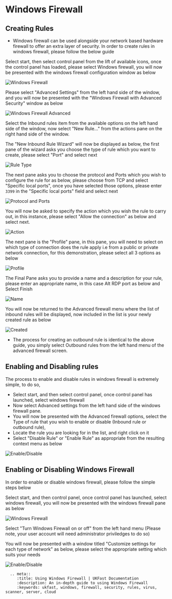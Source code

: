 # Windows Firewall


## Creating Rules

* Windows firewall can be used alongside your network based hardware firewall to offer an extra layer of security. In order to create rules in windows firewall, please follow the below guide


Select start, then select control panel from the lift of available icons, once the control panel has loaded, please select Windows firewall, you will now be presented with the windows firewall configuration window as below


![Windows Firewall](files/firewall/firewallbasic.png)

Please select "Advanced Settings" from the left hand side of the window, and you will now be presented with the "Windows Firewall with Advanced Security" window as below

![Windows Firewall Advanced](files/firewall/firewalladvanced.png)

Select the Inbound rules item from the available options on the left hand side of the window, now select "New Rule..." from the actions pane on the right hand side of the window.

The "New Inbound Rule Wizard" will now be displayed as below, the first pane of the wizard asks you choose the type of rule which you want to create, please select "Port" and select next

![Rule Type](files/firewall/in1.PNG)

The next pane asks you to choose the protocol and Ports which you wish to configure the rule for as below, please choose from TCP and select "Specific local ports", once you have selected those options, please enter `3399` in the "Specific local ports" field and select next

![Protocol and Ports](files/firewall/in3.PNG)

You will now be asked to specify the action which you wish the rule to carry out, in this instance, please select "Allow the connection" as below and select next.

![Action](files/firewall/in4.PNG)

The next pane is the "Profile" pane, in this pane, you will need to select on which type of connection does the rule apply i.e from a public or private network connection, for this demonstration, please select all 3 options as below

![Profile](files/firewall/in5.PNG)

The Final Pane asks you to provide a name and a description for your rule, please enter an appropriate name, in this case Alt RDP port as below and Select Finish

![Name](files/firewall/in6.PNG)

You will now be returned to the Advanced firewall menu where the list of inbound rules will be displayed, now included in the list is your newly created rule as below

![Created](files/firewall/newinrule.PNG)


* The process for creating an outbound rule is identical to the above guide, you simply select Outbound rules from the left hand menu of the advanced firewall screen.

## Enabling and Disabling rules

The process to enable and disable rules in windows firewall is extremely simple, to do so, 

* Select start, and then select control panel, once control panel has launched, select windows firewall
* Now select Advanced settings from the left hand side of the windows firewall pane.
* You will now be presented with the Advanced firewall options, select the Type of rule that you wish to enable or disable (Inbound rule or outbound rule), 
* Locate the rule you are looking for in the list, and right click on it
* Select "Disable Rule" or "Enable Rule" as appropriate from the resulting context menu as below

![Enable/Disable](files/firewall/enabledisable.PNG)

## Enabling or Disabling Windows Firewall

In order to enable or disable windows firewall, please follow the simple steps below

 Select start, and then control panel, once control panel has launched, select windows firewall, you will now be presented with the windows firewall pane as below
 
![Windows Firewall](files/firewall/firewallbasic.png)

Select "Turn Windows Firewall on or off" from the left hand menu (Please note, your user account will need administrator priviledges to do so)

You will now be presented with a window titled "Customize settings for each type of network" as below, please select the appropriate setting which suits your needs

![Enable/Disable](files/firewall/firewallenabledisable.PNG)

```eval_rst
  .. meta::
     :title: Using Windows Firewall | UKFast Documentation
     :description: An in-depth guide to using Windows Firewall
     :keywords: ukfast, windows, firewall, security, rules, virus, scanner, server, cloud
